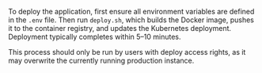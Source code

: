 To deploy the application, first ensure all environment variables are defined in the `.env` file. Then run `deploy.sh`, which builds the Docker image, pushes it to the container registry, and updates the Kubernetes deployment. Deployment typically completes within 5–10 minutes.

This process should only be run by users with deploy access rights, as it may overwrite the currently running production instance.
